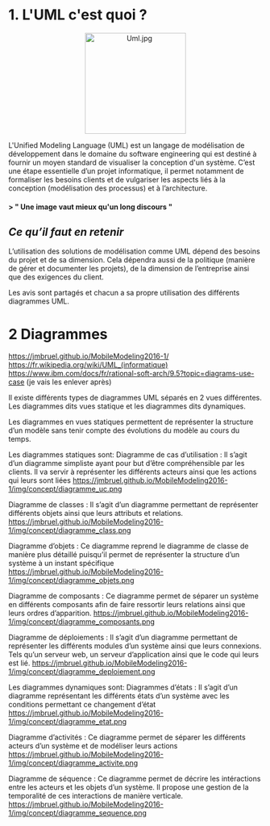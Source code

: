 
# 1. L'UML c'est quoi ? 

<div style="text-align:center">
<img style = "float : center;" src="https://upload.wikimedia.org/wikipedia/commons/thumb/d/d5/UML_logo.svg/1280px-UML_logo.svg.png" alt="Uml.jpg" width="200"/> 
</div>


L'Unified Modeling Language (UML) est un langage de modélisation de développement dans le domaine du software engineering qui est destiné à fournir un moyen standard de visualiser la conception d'un système. 
C’est une étape essentielle d’un projet informatique, il permet notamment de formaliser les besoins clients et de vulgariser les aspects liés à la conception (modélisation des processus) et à l’architecture.  
			
#### >    " Une image vaut mieux qu'un long discours "  

## _Ce qu’il faut en retenir_

L’utilisation des solutions de modélisation comme UML dépend des besoins du projet et de sa dimension. Cela dépendra aussi de la politique (manière de gérer et documenter les projets), de la dimension de l’entreprise ainsi que des exigences du client.  

Les avis sont partagés et chacun a sa propre utilisation des différents diagrammes UML.  




# 2 Diagrammes
https://jmbruel.github.io/MobileModeling2016-1/
https://fr.wikipedia.org/wiki/UML_(informatique)
https://www.ibm.com/docs/fr/rational-soft-arch/9.5?topic=diagrams-use-case
(je vais les enlever après)

Il existe différents types de diagrammes UML séparés en 2 vues différentes.
Les diagrammes dits vues statique et les diagrammes dits dynamiques.

Les diagrammes en vues statiques permettent de représenter la structure d’un modèle sans tenir compte des évolutions du modèle au cours du temps.

Les diagrammes statiques sont:
Diagramme de cas d’utilisation : Il s’agit d’un diagramme simpliste ayant pour but d’être compréhensible par les clients. 
Il va servir à représenter les différents acteurs ainsi que les actions qui leurs sont liées
https://jmbruel.github.io/MobileModeling2016-1/img/concept/diagramme_uc.png

Diagramme de classes : Il s’agit d’un diagramme permettant de représenter différents objets ainsi que leurs attributs et relations.
https://jmbruel.github.io/MobileModeling2016-1/img/concept/diagramme_class.png

Diagramme d’objets : Ce diagramme reprend le diagramme de classe de manière plus détaillé puisqu’il permet de représenter la structure d’un système à un instant spécifique
https://jmbruel.github.io/MobileModeling2016-1/img/concept/diagramme_objets.png

Diagramme de composants : Ce diagramme permet de séparer un système en  différents composants afin de faire ressortir leurs relations ainsi que leurs ordres d’apparition.
https://jmbruel.github.io/MobileModeling2016-1/img/concept/diagramme_composants.png

Diagramme de déploiements : Il s’agit d’un diagramme permettant de représenter les différents modules d’un système ainsi que leurs connexions. Tels qu’un serveur web, un serveur d’application ainsi que le code qui leurs est lié.
https://jmbruel.github.io/MobileModeling2016-1/img/concept/diagramme_deploiement.png

Les diagrammes dynamiques sont:
Diagrammes d’états : Il s’agit d’un diagramme représentant les différents états d’un système avec les conditions permettant ce changement d’état
https://jmbruel.github.io/MobileModeling2016-1/img/concept/diagramme_etat.png

Diagramme d’activités : Ce diagramme permet de séparer les différents acteurs d’un système et de modéliser leurs actions
https://jmbruel.github.io/MobileModeling2016-1/img/concept/diagramme_activite.png

Diagramme de séquence : Ce diagramme permet de décrire les intéractions entre les acteurs et les objets d’un système. Il propose une gestion de la temporalité de ces interactions de manière verticale.
https://jmbruel.github.io/MobileModeling2016-1/img/concept/diagramme_sequence.png
